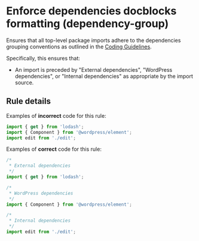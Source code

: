 # Enforce dependencies docblocks formatting (dependency-group)

Ensures that all top-level package imports adhere to the dependencies grouping conventions as outlined in the [Coding Guidelines](https://github.com/WordPress/gutenberg/blob/HEAD/docs/contributors/coding-guidelines.md#imports).

Specifically, this ensures that:

- An import is preceded by "External dependencies", "WordPress dependencies", or "Internal dependencies" as appropriate by the import source.

## Rule details

Examples of **incorrect** code for this rule:

```js
import { get } from 'lodash';
import { Component } from '@wordpress/element';
import edit from './edit';
```

Examples of **correct** code for this rule:

```js
/*
 * External dependencies
 */
import { get } from 'lodash';

/*
 * WordPress dependencies
 */
import { Component } from '@wordpress/element';

/*
 * Internal dependencies
 */
import edit from './edit';
```
